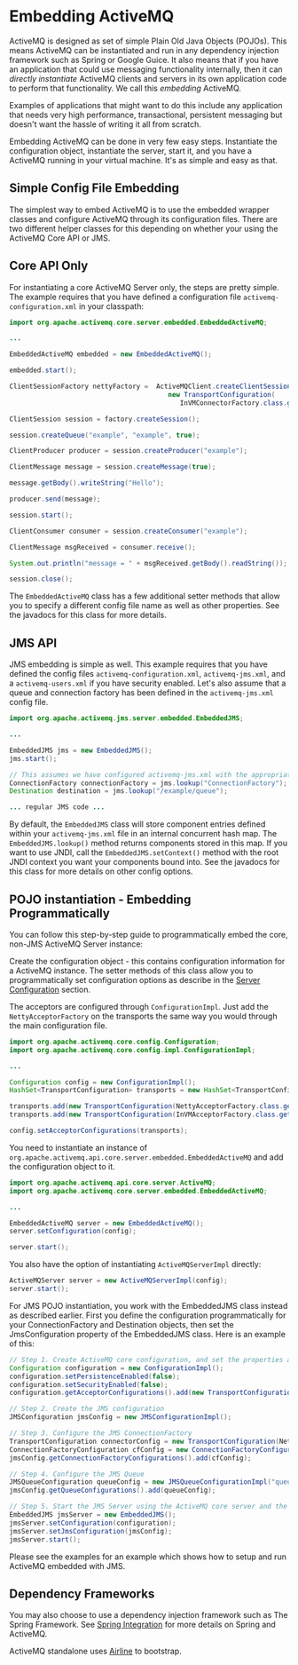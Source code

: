 # Embedding ActiveMQ

ActiveMQ is designed as set of simple Plain Old Java Objects (POJOs).
This means ActiveMQ can be instantiated and run in any dependency
injection framework such as Spring or Google Guice. It also means that if you have an application that could use
messaging functionality internally, then it can *directly instantiate*
ActiveMQ clients and servers in its own application code to perform that
functionality. We call this *embedding* ActiveMQ.

Examples of applications that might want to do this include any
application that needs very high performance, transactional, persistent
messaging but doesn't want the hassle of writing it all from scratch.

Embedding ActiveMQ can be done in very few easy steps. Instantiate the
configuration object, instantiate the server, start it, and you have a
ActiveMQ running in your virtual machine. It's as simple and easy as
that.

## Simple Config File Embedding

The simplest way to embed ActiveMQ is to use the embedded wrapper
classes and configure ActiveMQ through its configuration files. There
are two different helper classes for this depending on whether your
using the ActiveMQ Core API or JMS.

## Core API Only

For instantiating a core ActiveMQ Server only, the steps are pretty
simple. The example requires that you have defined a configuration file
`activemq-configuration.xml` in your classpath:

``` java
import org.apache.activemq.core.server.embedded.EmbeddedActiveMQ;

...

EmbeddedActiveMQ embedded = new EmbeddedActiveMQ();

embedded.start();

ClientSessionFactory nettyFactory =  ActiveMQClient.createClientSessionFactory(
                                        new TransportConfiguration(
                                           InVMConnectorFactory.class.getName()));

ClientSession session = factory.createSession();

session.createQueue("example", "example", true);

ClientProducer producer = session.createProducer("example");

ClientMessage message = session.createMessage(true);

message.getBody().writeString("Hello");

producer.send(message);

session.start();

ClientConsumer consumer = session.createConsumer("example");

ClientMessage msgReceived = consumer.receive();

System.out.println("message = " + msgReceived.getBody().readString());

session.close();
```

The `EmbeddedActiveMQ` class has a few additional setter methods that
allow you to specify a different config file name as well as other
properties. See the javadocs for this class for more details.

## JMS API

JMS embedding is simple as well. This example requires that you have
defined the config files `activemq-configuration.xml`,
`activemq-jms.xml`, and a `activemq-users.xml` if you have security
enabled. Let's also assume that a queue and connection factory has been
defined in the `activemq-jms.xml` config file.

``` java
import org.apache.activemq.jms.server.embedded.EmbeddedJMS;

...

EmbeddedJMS jms = new EmbeddedJMS();
jms.start();

// This assumes we have configured activemq-jms.xml with the appropriate config information
ConnectionFactory connectionFactory = jms.lookup("ConnectionFactory");
Destination destination = jms.lookup("/example/queue");

... regular JMS code ...
```

By default, the `EmbeddedJMS` class will store component entries defined
within your `activemq-jms.xml` file in an internal concurrent hash map.
The `EmbeddedJMS.lookup()` method returns components stored in this map.
If you want to use JNDI, call the `EmbeddedJMS.setContext()` method with
the root JNDI context you want your components bound into. See the
javadocs for this class for more details on other config options.

## POJO instantiation - Embedding Programmatically

You can follow this step-by-step guide to programmatically embed the
core, non-JMS ActiveMQ Server instance:

Create the configuration object - this contains configuration
information for a ActiveMQ instance. The setter methods of this class
allow you to programmatically set configuration options as describe in
the [Server Configuration](configuration-index.md) section.

The acceptors are configured through `ConfigurationImpl`. Just add the
`NettyAcceptorFactory` on the transports the same way you would through
the main configuration file.

``` java
import org.apache.activemq.core.config.Configuration;
import org.apache.activemq.core.config.impl.ConfigurationImpl;

...

Configuration config = new ConfigurationImpl();
HashSet<TransportConfiguration> transports = new HashSet<TransportConfiguration>();

transports.add(new TransportConfiguration(NettyAcceptorFactory.class.getName()));
transports.add(new TransportConfiguration(InVMAcceptorFactory.class.getName()));

config.setAcceptorConfigurations(transports);
```

You need to instantiate an instance of
`org.apache.activemq.api.core.server.embedded.EmbeddedActiveMQ` and add
the configuration object to it.

``` java
import org.apache.activemq.api.core.server.ActiveMQ;
import org.apache.activemq.core.server.embedded.EmbeddedActiveMQ;

...

EmbeddedActiveMQ server = new EmbeddedActiveMQ();
server.setConfiguration(config);

server.start();
```

You also have the option of instantiating `ActiveMQServerImpl` directly:

``` java
ActiveMQServer server = new ActiveMQServerImpl(config);
server.start();
```

For JMS POJO instantiation, you work with the EmbeddedJMS class instead
as described earlier. First you define the configuration
programmatically for your ConnectionFactory and Destination objects,
then set the JmsConfiguration property of the EmbeddedJMS class. Here is
an example of this:

``` java
// Step 1. Create ActiveMQ core configuration, and set the properties accordingly
Configuration configuration = new ConfigurationImpl();
configuration.setPersistenceEnabled(false);
configuration.setSecurityEnabled(false);
configuration.getAcceptorConfigurations().add(new TransportConfiguration(NettyAcceptorFactory.class.getName()));

// Step 2. Create the JMS configuration
JMSConfiguration jmsConfig = new JMSConfigurationImpl();

// Step 3. Configure the JMS ConnectionFactory
TransportConfiguration connectorConfig = new TransportConfiguration(NettyConnectorFactory.class.getName());
ConnectionFactoryConfiguration cfConfig = new ConnectionFactoryConfigurationImpl("cf", connectorConfig, "/cf");
jmsConfig.getConnectionFactoryConfigurations().add(cfConfig);

// Step 4. Configure the JMS Queue
JMSQueueConfiguration queueConfig = new JMSQueueConfigurationImpl("queue1", null, false, "/queue/queue1");
jmsConfig.getQueueConfigurations().add(queueConfig);

// Step 5. Start the JMS Server using the ActiveMQ core server and the JMS configuration
EmbeddedJMS jmsServer = new EmbeddedJMS();
jmsServer.setConfiguration(configuration);
jmsServer.setJmsConfiguration(jmsConfig);
jmsServer.start();
```

Please see the examples for an example which shows how to setup and run ActiveMQ
embedded with JMS.

## Dependency Frameworks

You may also choose to use a dependency injection framework such as
The Spring Framework. See [Spring Integration](spring-integration.md) for more details on
Spring and ActiveMQ.

ActiveMQ standalone uses [Airline](https://github.com/airlift/airline) to bootstrap.
